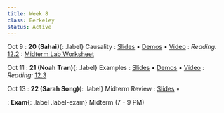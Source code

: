 ```yaml
---
title: Week 8
class: Berkeley
status: Active
---
```


Oct 9
: **20 (Sahai)**{: .label} Causality
  : [Slides](https://docs.google.com/presentation/d/1XwsgjrdJS8DToaxMxRsn5kDHiHkVY-1H9DGRw9UfW08/edit?usp=sharing) &#8226; [Demos](https://data8.datahub.berkeley.edu/hub/user-redirect/git-pull?repo=https%3A%2F%2Fgithub.com%2Fdata-8%2Fmaterials-fa23&urlpath=tree%2Fmaterials-fa23%2Flec%2Flec20%2Flec20.ipynb&branch=main) &#8226; [Video](https://bcourses.berkeley.edu/courses/1528314/external_tools/78985) 
: *Reading:* [12.2](https://inferentialthinking.com/chapters/12/2/Causality.html)
  : [Midterm Lab Worksheet](https://drive.google.com/file/d/1K1jk3MzaTPwUumID3Fw6szlJNTklRSxJ/view)

Oct 11
: **21 (Noah Tran)**{: .label} Examples
  : [Slides](https://docs.google.com/presentation/d/1VefdXBtKChxmqJqYoenPXCse8npxK5WkIkr9Ssg8-rQ/edit#slide=id.gf59a8db61b_3_28) &#8226; [Demos](https://data8.datahub.berkeley.edu/hub/user-redirect/git-pull?repo=https%3A%2F%2Fgithub.com%2Fdata-8%2Fmaterials-fa23&urlpath=tree%2Fmaterials-fa23%2Flec%2Flec21%2Flec21.ipynb&branch=main) &#8226; [Video](https://bcourses.berkeley.edu/courses/1528314/external_tools/78985)
: *Reading:* [12.3](https://inferentialthinking.com/chapters/12/3/Deflategate.html)

Oct 13
: **22 (Sarah Song)**{: .label} Midterm Review
  : [Slides](https://docs.google.com/presentation/d/1Ns8EVPMecj1dQyKqtER2rzu_1_PNQn2wwLSJ7xYOGAk/edit#slide=id.gf8f985695e_7_28) &#8226;
   <!-- &#8226; [Video](https://bcourses.berkeley.edu/courses/1528314/external_tools/78985) -->
: **Exam**{: .label .label-exam} Midterm (7 - 9 PM)


